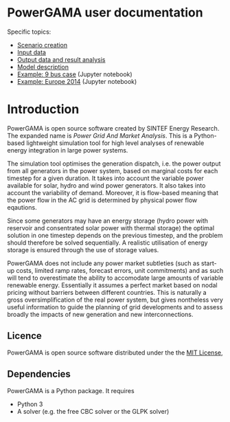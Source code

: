 # PowerGAMA user documentation 

Specific topics: 
- [Scenario creation](scenario_generation.md)
- [Input data](input_data.md)
- [Output data and result analysis](output_data_and_analysis.md)
- [Model description](model_description.md)
- [Example: 9 bus case](../tests/example_notebook_9bus.ipynb) (Jupyter notebook)
- [Example: Europe 2014](../tests/example_notebook_Europe2014.ipynb) (Jupyter notebook)

# Introduction

PowerGAMA is open source software created by SINTEF Energy Research. The
expanded name is *Power Grid And Market Analysis*. This is a
Python-based lightweight simulation tool for high level analyses of
renewable energy integration in large power systems.

The simulation tool optimises the generation dispatch, i.e. the power
output from all generators in the power system, based on marginal costs
for each timestep for a given duration. It takes into account the
variable power available for solar, hydro and wind power generators. It
also takes into account the variability of demand. Moreover, it is
flow-based meaning that the power flow in the AC grid is determined by
physical power flow eqautions.

Since some generators may have an energy storage (hydro power with
reservoir and consentrated solar power with thermal storage) the optimal
solution in one timestep depends on the previous timestep, and the
problem should therefore be solved sequentially. A realistic utilisation of
energy storage is ensured through the use of storage values.

PowerGAMA does not include any power market subtleties (such as start-up
costs, limited ramp rates, forecast errors, unit commitments) and as
such will tend to overestimate the ability to accomodate large amounts
of variable renewable energy. Essentially it assumes a perfect market
based on nodal pricing without barriers between different countries.
This is naturally a gross oversimplification of the real power system,
but gives nontheless very useful information to guide the planning of
grid developments and to assess broadly the impacts of new generation
and new interconnections.


## Licence

PowerGAMA is open source software distributed under the the [MIT License](http://opensource.org/licenses/MIT),

## Dependencies

PowerGAMA is a Python package. It requires

-   Python 3
-   A solver (e.g. the free CBC solver or the GLPK solver)

